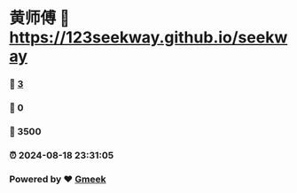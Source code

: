 # 黄师傅 :link: https://123seekway.github.io/seekway 
### :page_facing_up: [3](https://123seekway.github.io/seekway/tag.html) 
### :speech_balloon: 0 
### :hibiscus: 3500 
### :alarm_clock: 2024-08-18 23:31:05 
### Powered by :heart: [Gmeek](https://github.com/Meekdai/Gmeek)
